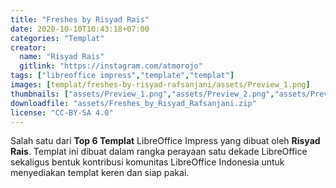 ```yaml
---
title: "Freshes by Risyad Rais"
date: 2020-10-10T10:43:18+07:00
categories: "Templat"
creator: 
  name: "Risyad Rais"
  gitlink: "https://instagram.com/atmorojo"
tags: ["libreoffice impress","template","templat"]
images: [templat/freshes-by-risyad-rafsanjani/assets/Preview_1.png]
thumbnails: ["assets/Preview_1.png","assets/Preview_2.png","assets/Preview_3.png"]
downloadfile: "assets/Freshes_by_Risyad_Rafsanjani.zip"
license: "CC-BY-SA 4.0"
---
```

Salah satu dari **Top 6 Templat** LibreOffice Impress yang dibuat oleh **Risyad Rais**. Templat ini dibuat dalam rangka perayaan satu dekade LibreOffice sekaligus bentuk kontribusi komunitas LibreOffice Indonesia untuk menyediakan templat keren dan siap pakai.

